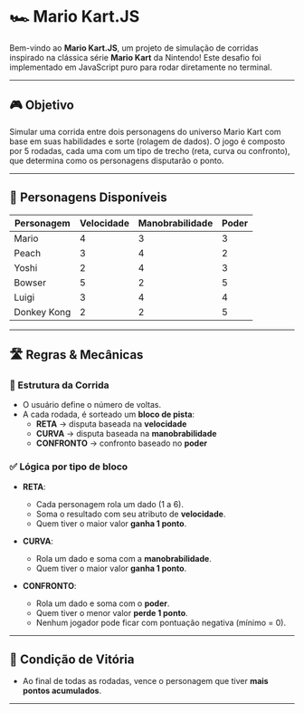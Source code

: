 # 🏎️ Mario Kart.JS

Bem-vindo ao **Mario Kart.JS**, um projeto de simulação de corridas inspirado na clássica série **Mario Kart** da Nintendo! Este desafio foi implementado em JavaScript puro para rodar diretamente no terminal.

---

## 🎮 Objetivo

Simular uma corrida entre dois personagens do universo Mario Kart com base em suas habilidades e sorte (rolagem de dados). O jogo é composto por 5 rodadas, cada uma com um tipo de trecho (reta, curva ou confronto), que determina como os personagens disputarão o ponto.

---

## 👤 Personagens Disponíveis

| Personagem     | Velocidade | Manobrabilidade | Poder |
|----------------|------------|------------------|-------|
| Mario          | 4          | 3                | 3     |
| Peach          | 3          | 4                | 2     |
| Yoshi          | 2          | 4                | 3     |
| Bowser         | 5          | 2                | 5     |
| Luigi          | 3          | 4                | 4     |
| Donkey Kong    | 2          | 2                | 5     |

---

## 🛣️ Regras & Mecânicas

### 🎲 Estrutura da Corrida
- O usuário define o número de voltas.
- A cada rodada, é sorteado um **bloco de pista**:
  - **RETA** → disputa baseada na **velocidade**
  - **CURVA** → disputa baseada na **manobrabilidade**
  - **CONFRONTO** → confronto baseado no **poder**

### ✅ Lógica por tipo de bloco

- **RETA**:
  - Cada personagem rola um dado (1 a 6).
  - Soma o resultado com seu atributo de **velocidade**.
  - Quem tiver o maior valor **ganha 1 ponto**.

- **CURVA**:
  - Rola um dado e soma com a **manobrabilidade**.
  - Quem tiver o maior valor **ganha 1 ponto**.

- **CONFRONTO**:
  - Rola um dado e soma com o **poder**.
  - Quem tiver o menor valor **perde 1 ponto**.
  - Nenhum jogador pode ficar com pontuação negativa (mínimo = 0).

---

## 🏁 Condição de Vitória

- Ao final de todas as rodadas, vence o personagem que tiver **mais pontos acumulados**.

---
